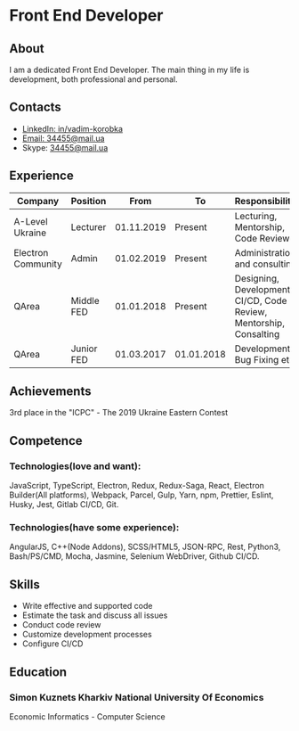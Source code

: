 # Front End Developer

## About

I am a dedicated Front End Developer. The main thing in my life is development, both professional and personal.

## Contacts

- [LinkedIn: in/vadim-korobka](https://www.linkedin.com/in/vadim-korobka/)
- [Email: 34455@mail.ua](mailto://34455@mail.ua)
- Skype: 34455@mail.ua

## Experience

| Company            | Position                   | From       | To         | Responsibilities                                                   |
| ------------------ | -------------------------- | ---------- | ---------- | ------------------------------------------------------------------ |
| A-Level Ukraine    | Lecturer                   | 01.11.2019 | Present    | Lecturing, Mentorship, Code Review                                 |
| Electron Community | Admin                      | 01.02.2019 | Present    | Administration and consulting                                      |
| QArea              | Middle FED                 | 01.01.2018 | Present    | Designing, Development, CI/CD, Code Review, Mentorship, Consalting |
| QArea              | Junior FED                 | 01.03.2017 | 01.01.2018 | Development, Bug Fixing etc                                        |

## Achievements

3rd place in the "ICPC" - The 2019 Ukraine Eastern Contest

## Competence

### Technologies(love and want):

JavaScript, TypeScript, Electron, Redux, Redux-Saga, React, Electron Builder(All platforms), Webpack, Parcel, Gulp, Yarn, npm, Prettier, Eslint, Husky, Jest, Gitlab CI/CD, Git.

### Technologies(have some experience):

AngularJS, C++(Node Addons), SCSS/HTML5, JSON-RPC, Rest, Python3, Bash/PS/CMD, Mocha, Jasmine, Selenium WebDriver, Github CI/CD.

## Skills

- Write effective and supported code
- Estimate the task and discuss all issues
- Conduct code review
- Customize development processes
- Сonfigure CI/CD

## Education

### Simon Kuznets Kharkiv National University Of Economics

Economic Informatics - Computer Science
